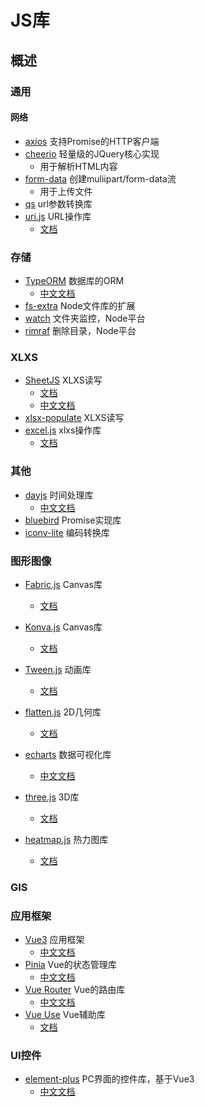 


# JS库


## 概述

### 通用

#### 网络
* [axios](https://github.com/axios/axios) 支持Promise的HTTP客户端
* [cheerio](https://github.com/cheeriojs/cheerio) 轻量级的JQuery核心实现
   * 用于解析HTML内容
* [form-data](https://github.com/form-data/form-data) 创建muliipart/form-data流
   * 用于上传文件
* [qs](https://github.com/ljharb/qs) url参数转换库
* [uri.js](https://github.com/medialize/URI.js) URL操作库
    * [文档](http://medialize.github.io/URI.js/)

### 存储
* [TypeORM](https://www.bookstack.cn/read/TypeORM-0.2.20-zh/README.md) 数据库的ORM
    * [中文文档](https://www.bookstack.cn/read/TypeORM-0.2.20-zh/README.md)
* [fs-extra](https://github.com/jprichardson/node-fs-extra) Node文件库的扩展
* [watch](https://github.com/mikeal/watch) 文件夹监控，Node平台
* [rimraf](https://github.com/isaacs/rimraf)  删除目录，Node平台


### XLXS
* [SheetJS](https://github.com/SheetJS/sheetjs) XLXS读写
    * [文档](https://docs.sheetjs.com/docs/)
    * [中文文档](https://www.jianshu.com/p/31534691ed53)
* [xlsx-populate](https://github.com/dresende/xlsx-populate) XLXS读写
* [excel.js](https://github.com/exceljs/exceljs) xlxs操作库
    * [文档](https://github.com/exceljs/exceljs/blob/master/README_zh.md)

### 其他
* [dayjs](https://github.com/iamkun/dayjs/) 时间处理库
    * [中文文档](https://day.js.org/docs/zh-CN/installation/installation)
* [bluebird](https://github.com/petkaantonov/bluebird) Promise实现库
* [iconv-lite](https://github.com/ashtuchkin/iconv-lite) 编码转换库


### 图形图像
* [Fabric.js](https://github.com/fabricjs/fabric.js) Canvas库
    * [文档](http://fabricjs.com/docs/index.html)
* [Konva.js](https://github.com/konvajs/konva)  Canvas库
    * [文档](https://konvajs.org/docs/index.html)
* [Tween.js](https://github.com/tweenjs/tween.js) 动画库
    * [文档](http://tweenjs.github.io/tween.js/docs/user_guide.html)
* [flatten.js](https://github.com/alexbol99/flatten-js) 2D几何库
    * [文档](https://alexbol99.github.io/flatten-js/index.html)

* [echarts](https://github.com/apache/echarts) 数据可视化库
    * [中文文档](https://echarts.apache.org/handbook/zh/get-started/)
* [three.js](https://github.com/mrdoob/three.js/) 3D库
    * [文档](https://threejs.org/docs/index.html)
* [heatmap.js](https://github.com/pa7/heatmap.js) 热力图库
    * [文档](https://www.patrick-wied.at/static/heatmapjs/docs.html)

### GIS


### 应用框架
* [Vue3](https://github.com/vuejs/) 应用框架
    * [中文文档](https://cn.vuejs.org/guide/introduction.html)
* [Pinia](https://github.com/vuejs/pinia)  Vue的状态管理库
    * [中文文档](https://pinia.vuejs.org/zh/introduction.html)
* [Vue Router]() Vue的路由库
    * [中文文档](https://router.vuejs.org/zh/introduction.html)
* [Vue Use](https://github.com/vueuse/vueuse)  Vue辅助库
    * [文档](https://vueuse.org/guide/)


### UI控件
* [element-plus](https://github.com/element-plus/element-plus) PC界面的控件库，基于Vue3
    * [中文文档](https://element-plus.org/zh-CN/component/button.html)

